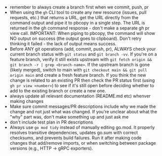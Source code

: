 - remember to always create a branch first when we commit, push, pr
- When using the `gh` CLI tool to create any new resource (issues, pull requests, etc.) that returns a URL, get the URL directly from the command output and pipe it to pbcopy in a single step. The URL is returned in the gh command response - don't make a separate gh pr view call. IMPORTANT: When piping to pbcopy, the command will show NO output on success (the output goes to clipboard). Don't retry thinking it failed - the lack of output means success.
- Before ANY git operations (add, commit, push, pr), ALWAYS check your current branch status with `git status` and `git branch -vv`. If you're on a feature branch, verify it still exists upstream with `git fetch origin && git branch -r | grep <branch-name>`. If the upstream branch is gone (likely merged), switch to main with `git checkout main && git pull origin main` and create a fresh feature branch. If you think the new change is related to an existing PR then check the PR status first (using `gh pr view <number>`) to see if it's still open before deciding whether to add to the existing branch or create a new one.
- always update all relevant documentation (README.md etc) whenver making changes
- Make sure commit messages/PR descriptions include why we made the change and not just what was changed. If you're unclear about what the "why" part was, don't make something up and just ask me
- don't include test plan in PR descriptions
- Always use `go mod tidy` instead of manually editing go.mod. It properly resolves transitive dependencies, updates go.sum with correct checksums, and prevents build failures. Run it after making code changes that add/remove imports, or when switching between package versions (e.g., HTTP → gRPC exporters).